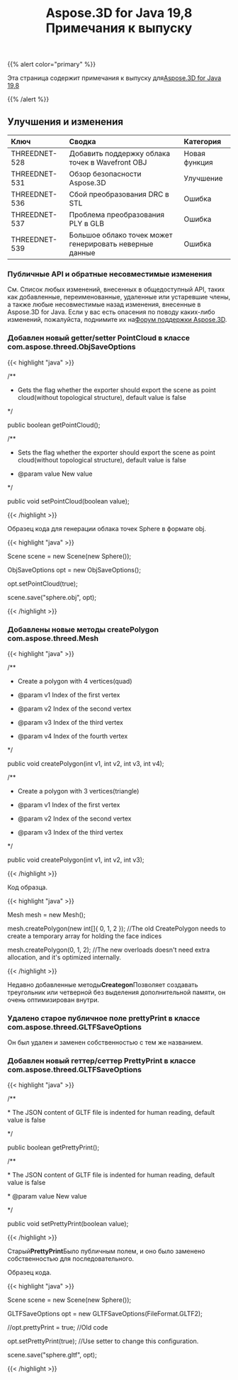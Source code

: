﻿---
title: Aspose.3D for Java 19,8 Примечания к выпуску
type: docs
weight: 50
url: /ru/java/aspose-3d-for-java-19-8-release-notes/
---
{{% alert color="primary" %}} 

Эта страница содержит примечания к выпуску для[Aspose.3D for Java 19,8](https://releases.aspose.com/java/repo/com/aspose/aspose-3d//19.8)

{{% /alert %}} 
## **Улучшения и изменения**

|**Ключ**|**Сводка**|**Категория**|
|:- |:- |:- |
|THREEDNET-528|Добавить поддержку облака точек в Wavefront OBJ|Новая функция|
|THREEDNET-531|Обзор безопасности Aspose.3D|Улучшение|
|THREEDNET-536 |Сбой преобразования DRC в STL|Ошибка|
|THREEDNET-537|Проблема преобразования PLY в GLB|Ошибка|
|THREEDNET-539|Большое облако точек может генерировать неверные данные|Ошибка|
### **Публичные API и обратные несовместимые изменения**
См. Список любых изменений, внесенных в общедоступный API, таких как добавленные, переименованные, удаленные или устаревшие члены, а также любые несовместимые назад изменения, внесенные в Aspose.3D for Java. Если у вас есть опасения по поводу каких-либо изменений, пожалуйста, поднимите их на[Форум поддержки Aspose.3D](https://forum.aspose.com/c/3d).
### **Добавлен новый getter/setter PointCloud в классе com.aspose.threed.ObjSaveOptions**
{{< highlight "java" >}}

 /**

 * Gets the flag whether the exporter should export the scene as point cloud(without topological structure), default value is false

 */

public boolean getPointCloud();

/**

 * Sets the flag whether the exporter should export the scene as point cloud(without topological structure), default value is false

 * @param value New value

 */

public void setPointCloud(boolean value);

{{< /highlight >}}

Образец кода для генерации облака точек Sphere в формате obj.

{{< highlight "java" >}}

 Scene scene = new Scene(new Sphere());

ObjSaveOptions opt = new ObjSaveOptions();

opt.setPointCloud(true);

scene.save("sphere.obj", opt);

{{< /highlight >}}
### **Добавлены новые методы createPolygon com.aspose.threed.Mesh**
{{< highlight "java" >}}

 /**

 * Create a polygon with 4 vertices(quad)

 * @param v1 Index of the first vertex

 * @param v2 Index of the second vertex

 * @param v3 Index of the third vertex

 * @param v4 Index of the fourth vertex

 */

public void createPolygon(int v1, int v2, int v3, int v4);

/**

 * Create a polygon with 3 vertices(triangle)

 * @param v1 Index of the first vertex

 * @param v2 Index of the second vertex

 * @param v3 Index of the third vertex

 */

public void createPolygon(int v1, int v2, int v3);

{{< /highlight >}}

Код образца.

{{< highlight "java" >}}

 Mesh mesh = new Mesh();

mesh.createPolygon(new int[]{ 0, 1, 2 }); //The old CreatePolygon needs to create a temporary array for holding the face indices

mesh.createPolygon(0, 1, 2); //The new overloads doesn't need extra allocation, and it's optimized internally.

{{< /highlight >}}

Недавно добавленные методы**Creategon**Позволяет создавать треугольник или четверной без выделения дополнительной памяти, он очень оптимизирован внутри.


### **Удалено старое публичное поле prettyPrint в классе com.aspose.threed.GLTFSaveOptions**
Он был удален и заменен собственностью с тем же названием.
### **Добавлен новый геттер/сеттер PrettyPrint в классе com.aspose.threed.GLTFSaveOptions**
{{< highlight "java" >}}

 /**

\* The JSON content of GLTF file is indented for human reading, default value is false

*/

public boolean getPrettyPrint();

/**

\* The JSON content of GLTF file is indented for human reading, default value is false

\* @param value New value

*/

public void setPrettyPrint(boolean value);

{{< /highlight >}}

Старый**PrettyPrint**Было публичным полем, и оно было заменено собственностью для последовательного.

Образец кода.

{{< highlight "java" >}}

 Scene scene = new Scene(new Sphere());

GLTFSaveOptions opt = new GLTFSaveOptions(FileFormat.GLTF2);

//opt.prettyPrint = true; //Old code

opt.setPrettyPrint(true); //Use setter to change this configuration.

scene.save("sphere.gltf", opt);

{{< /highlight >}}




